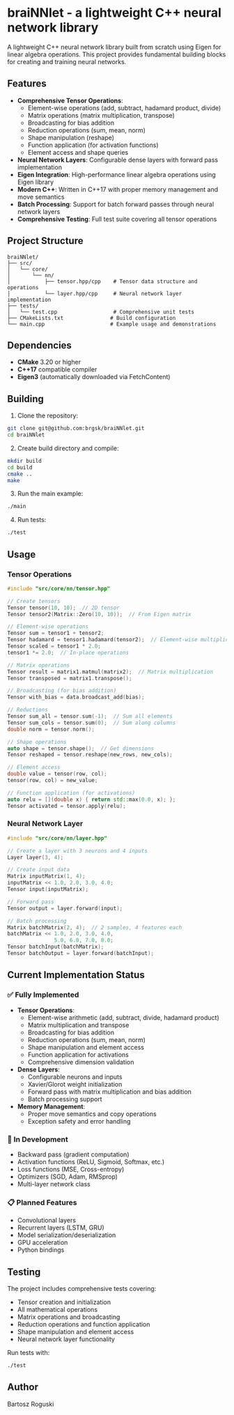 # braiNNlet - a lightweight C++ neural network library

A lightweight C++ neural network library built from scratch using Eigen for linear algebra operations. This project provides fundamental building blocks for creating and training neural networks.

## Features

- **Comprehensive Tensor Operations**: 
  - Element-wise operations (add, subtract, hadamard product, divide)
  - Matrix operations (matrix multiplication, transpose)
  - Broadcasting for bias addition
  - Reduction operations (sum, mean, norm)
  - Shape manipulation (reshape)
  - Function application (for activation functions)
  - Element access and shape queries
- **Neural Network Layers**: Configurable dense layers with forward pass implementation
- **Eigen Integration**: High-performance linear algebra operations using Eigen library
- **Modern C++**: Written in C++17 with proper memory management and move semantics
- **Batch Processing**: Support for batch forward passes through neural network layers
- **Comprehensive Testing**: Full test suite covering all tensor operations

## Project Structure

```
braiNNlet/
├── src/
│   └── core/
│       └── nn/
│           ├── tensor.hpp/cpp    # Tensor data structure and operations
│           └── layer.hpp/cpp     # Neural network layer implementation
├── tests/
│   └── test.cpp                  # Comprehensive unit tests
├── CMakeLists.txt               # Build configuration
└── main.cpp                     # Example usage and demonstrations
```

## Dependencies

- **CMake** 3.20 or higher
- **C++17** compatible compiler
- **Eigen3** (automatically downloaded via FetchContent)

## Building

1. Clone the repository:
```bash
git clone git@github.com:brgsk/braiNNlet.git
cd braiNNlet
```

2. Create build directory and compile:
```bash
mkdir build
cd build
cmake ..
make
```

3. Run the main example:
```bash
./main
```

4. Run tests:
```bash
./test
```

## Usage

### Tensor Operations

```cpp
#include "src/core/nn/tensor.hpp"

// Create tensors
Tensor tensor(10, 10);  // 2D tensor
Tensor tensor2(Matrix::Zero(10, 10));  // From Eigen matrix

// Element-wise operations
Tensor sum = tensor1 + tensor2;
Tensor hadamard = tensor1.hadamard(tensor2);  // Element-wise multiplication
Tensor scaled = tensor1 * 2.0;
tensor1 *= 2.0;  // In-place operations

// Matrix operations
Tensor result = matrix1.matmul(matrix2);  // Matrix multiplication
Tensor transposed = matrix1.transpose();

// Broadcasting (for bias addition)
Tensor with_bias = data.broadcast_add(bias);

// Reductions
Tensor sum_all = tensor.sum(-1);  // Sum all elements
Tensor sum_cols = tensor.sum(0);  // Sum along columns
double norm = tensor.norm();

// Shape operations
auto shape = tensor.shape();  // Get dimensions
Tensor reshaped = tensor.reshape(new_rows, new_cols);

// Element access
double value = tensor(row, col);
tensor(row, col) = new_value;

// Function application (for activations)
auto relu = [](double x) { return std::max(0.0, x); };
Tensor activated = tensor.apply(relu);
```

### Neural Network Layer

```cpp
#include "src/core/nn/layer.hpp"

// Create a layer with 3 neurons and 4 inputs
Layer layer(3, 4);

// Create input data
Matrix inputMatrix(1, 4);
inputMatrix << 1.0, 2.0, 3.0, 4.0;
Tensor input(inputMatrix);

// Forward pass
Tensor output = layer.forward(input);

// Batch processing
Matrix batchMatrix(2, 4);  // 2 samples, 4 features each
batchMatrix << 1.0, 2.0, 3.0, 4.0,
               5.0, 6.0, 7.0, 8.0;
Tensor batchInput(batchMatrix);
Tensor batchOutput = layer.forward(batchInput);
```

## Current Implementation Status

### ✅ Fully Implemented
- **Tensor Operations**:
  - Element-wise arithmetic (add, subtract, divide, hadamard product)
  - Matrix multiplication and transpose
  - Broadcasting for bias addition
  - Reduction operations (sum, mean, norm)
  - Shape manipulation and element access
  - Function application for activations
  - Comprehensive dimension validation
- **Dense Layers**:
  - Configurable neurons and inputs
  - Xavier/Glorot weight initialization
  - Forward pass with matrix multiplication and bias addition
  - Batch processing support
- **Memory Management**: 
  - Proper move semantics and copy operations
  - Exception safety and error handling

### 🚧 In Development
- Backward pass (gradient computation)
- Activation functions (ReLU, Sigmoid, Softmax, etc.)
- Loss functions (MSE, Cross-entropy)
- Optimizers (SGD, Adam, RMSprop)
- Multi-layer network class

### 📋 Planned Features
- Convolutional layers
- Recurrent layers (LSTM, GRU)
- Model serialization/deserialization
- GPU acceleration
- Python bindings

## Testing

The project includes comprehensive tests covering:
- Tensor creation and initialization
- All mathematical operations
- Matrix operations and broadcasting
- Reduction operations and function application
- Shape manipulation and element access
- Neural network layer functionality

Run tests with:
```bash
./test
```

## Author

Bartosz Roguski 